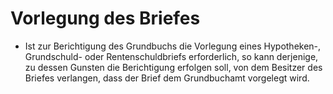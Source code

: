# Vorlegung des Briefes

- Ist zur Berichtigung des Grundbuchs die Vorlegung eines Hypotheken-, Grundschuld- oder Rentenschuldbriefs erforderlich, so kann derjenige, zu dessen Gunsten die Berichtigung erfolgen soll, von dem Besitzer des Briefes verlangen, dass der Brief dem Grundbuchamt vorgelegt wird.


